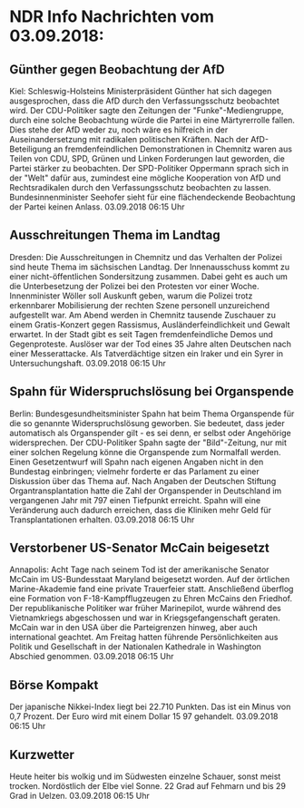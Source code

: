 # NDR Info Nachrichten vom 03.09.2018:


## Günther gegen Beobachtung der AfD
Kiel:	Schleswig-Holsteins Ministerpräsident Günther hat sich dagegen ausgesprochen, dass die AfD durch den Verfassungsschutz beobachtet wird. Der CDU-Politiker sagte den Zeitungen der "Funke"-Mediengruppe, durch eine solche Beobachtung würde die Partei in eine Märtyrerrolle fallen. Dies stehe der AfD weder zu, noch wäre es hilfreich in der Auseinandersetzung mit radikalen politischen Kräften. Nach der AfD-Beteiligung an fremdenfeindlichen Demonstrationen in Chemnitz waren aus Teilen von CDU, SPD, Grünen und Linken Forderungen laut geworden, die Partei stärker zu beobachten. Der SPD-Politiker Oppermann sprach sich in der "Welt" dafür aus, zumindest eine mögliche Kooperation von AfD und Rechtsradikalen durch den Verfassungsschutz beobachten zu lassen. Bundesinnenminister Seehofer sieht für eine flächendeckende Beobachtung der Partei keinen Anlass. 03.09.2018 06:15 Uhr 

## Ausschreitungen Thema im Landtag
Dresden: Die Ausschreitungen in Chemnitz und das Verhalten der Polizei sind heute Thema im sächsischen Landtag. Der Innenausschuss kommt zu einer nicht-öffentlichen Sondersitzung zusammen. Dabei geht es auch um die Unterbesetzung der Polizei bei den Protesten vor einer Woche. Innenminister Wöller soll Auskunft geben, warum die Polizei trotz erkennbarer Mobilisierung der rechten Szene personell unzureichend aufgestellt war. Am Abend werden in Chemnitz tausende Zuschauer zu einem Gratis-Konzert gegen Rassismus, Ausländerfeindlichkeit und Gewalt erwartet. In der Stadt gibt es seit Tagen fremdenfeindliche Demos und Gegenproteste. Auslöser war der Tod eines 35 Jahre alten Deutschen nach einer Messerattacke. Als Tatverdächtige sitzen ein Iraker und ein Syrer in Untersuchungshaft. 03.09.2018 06:15 Uhr 

## Spahn für Widerspruchslösung bei Organspende
Berlin:	Bundesgesundheitsminister Spahn hat beim Thema Organspende für die so genannte Widerspruchslösung geworben. Sie bedeutet, dass jeder automatisch als Organspender gilt - es sei denn, er selbst oder Angehörige widersprechen. Der CDU-Politiker Spahn sagte der "Bild"-Zeitung, nur mit einer solchen Regelung könne die Organspende zum Normalfall werden. Einen Gesetzentwurf will Spahn nach eigenen Angaben nicht in den Bundestag einbringen; vielmehr forderte er das Parlament zu einer Diskussion über das Thema auf. Nach Angaben der Deutschen Stiftung Organtransplantation hatte die Zahl der Organspender in Deutschland im vergangenen Jahr mit 797 einen Tiefpunkt erreicht. Spahn will eine Veränderung auch dadurch erreichen, dass die Kliniken mehr Geld für Transplantationen erhalten. 03.09.2018 06:15 Uhr 

## Verstorbener US-Senator McCain beigesetzt
Annapolis:    Acht Tage nach seinem Tod ist der amerikanische Senator McCain im US-Bundesstaat Maryland beigesetzt worden. Auf der örtlichen Marine-Akademie fand eine private Trauerfeier statt. Anschließend überflog eine Formation von F-18-Kampfflugzeugen zu Ehren McCains den Friedhof. Der republikanische Politiker war früher Marinepilot, wurde während des Vietnamkriegs abgeschossen und war in Kriegsgefangenschaft geraten. McCain war in den USA über die Parteigrenzen hinweg, aber auch international geachtet. Am Freitag hatten führende Persönlichkeiten aus Politik und Gesellschaft in der Nationalen Kathedrale in Washington Abschied genommen. 03.09.2018 06:15 Uhr 

## Börse Kompakt
Der japanische Nikkei-Index liegt bei 22.710 Punkten. Das ist ein Minus von 0,7 Prozent. Der Euro wird mit einem Dollar 15 97 gehandelt. 03.09.2018 06:15 Uhr 

## Kurzwetter
Heute heiter bis wolkig und im Südwesten einzelne Schauer, sonst meist trocken. Nordöstlich der Elbe viel Sonne. 22 Grad auf Fehmarn und bis 29 Grad in Uelzen. 03.09.2018 06:15 Uhr 
